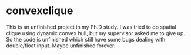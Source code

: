 # convexclique

This is an unfinished project in my Ph.D study. I was tried to do spatial clique using dynamic convex hull, but my supervisor asked me to give up. So the code
is unfinished which still have some bugs dealing with double/float input. Maybe unfinished forever.


